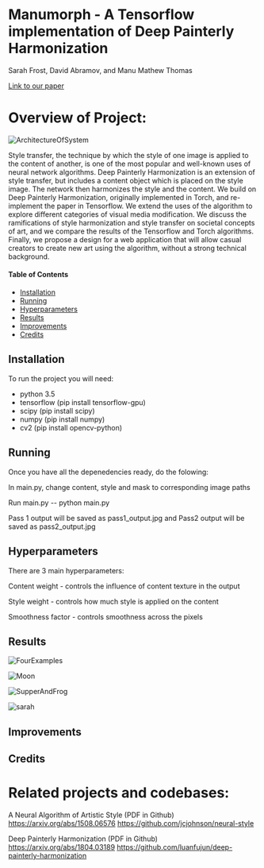 # Manumorph - A Tensorflow implementation of Deep Painterly Harmonization
Sarah Frost, David Abramov, and Manu Mathew Thomas 

[Link to our paper](https://github.com/sarahmfrost/manumorph/blob/master/manumorph.pdf)
      

# Overview of Project:
![ArchitectureOfSystem](https://github.com/sarahmfrost/manumorph/blob/master/figures/architecture.png)

Style transfer, the technique by which the style of one image is applied to the content of another, is one of the most popular and well-known uses of neural network algorithms. Deep Painterly Harmonization is an extension of style transfer, but includes a content object which is placed on the style image. The network then harmonizes the style and the content. We build on Deep Painterly Harmonization, originally implemented in Torch, and re-implement the paper in Tensorflow. We extend the uses of the algorithm to explore different categories of visual media modification. We discuss the ramifications of style harmonization and style transfer on societal concepts of art, and we compare the results of the Tensorflow and Torch algorithms. Finally, we propose a design for a web application that will allow casual creators to create new art using the algorithm, without a strong technical background. 

#### Table of Contents
* [Installation](#installation)
* [Running](#running)
* [Hyperparameters](#hyperparameter)
* [Results](#results)
* [Improvements](#improvements)
* [Credits](#credits)

## Installation

To run the project you will need:
 * python 3.5
 * tensorflow (pip install tensorflow-gpu)
 * scipy (pip install scipy)
 * numpy (pip install numpy)
 * cv2 (pip install opencv-python)
 
## Running
Once you have all the depenedencies ready, do the folowing:

In main.py, change content, style and mask to corresponding image paths

Run main.py -- python main.py

Pass 1 output will be saved as pass1_output.jpg and Pass2 output will be saved as pass2_output.jpg

## Hyperparameters
There are 3 main hyperparameters:

Content weight - controls the influence of content texture in the output

Style weight - controls how much style is applied on the content

Smoothness factor - controls smoothness across the pixels

## Results
![FourExamples](https://github.com/sarahmfrost/manumorph/blob/master/figures/4examples.png)

![Moon](https://github.com/sarahmfrost/manumorph/blob/master/figures/moon.png)

![SupperAndFrog](https://github.com/sarahmfrost/manumorph/blob/master/figures/supper%2Bfrog.png)

![sarah](https://github.com/sarahmfrost/manumorph/blob/master/figures/sarahpainting.png)


## Improvements

## Credits

# Related projects and codebases:
A Neural Algorithm of Artistic Style (PDF in Github)
https://arxiv.org/abs/1508.06576 
https://github.com/jcjohnson/neural-style


Deep Painterly Harmonization (PDF in Github)
https://arxiv.org/abs/1804.03189
https://github.com/luanfujun/deep-painterly-harmonization

